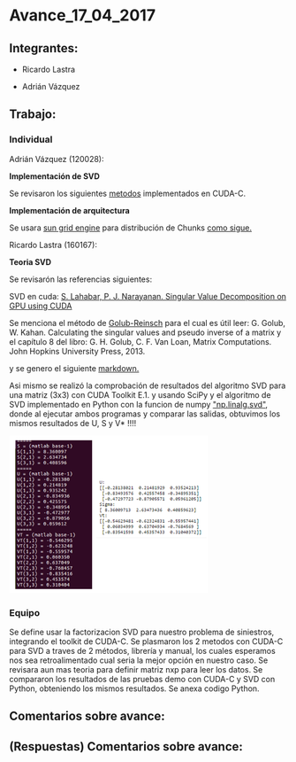 # Avance_17_04_2017

## Integrantes:

* Ricardo Lastra

* Adrián Vázquez

## Trabajo:

### Individual

Adrián Vázquez (120028):

__Implementación de SVD__

Se revisaron los siguientes [metodos](metodos-cuda.md) implementados en CUDA-C.

__Implementación de arquitectura__

Se usara [sun grid engine](http://star.mit.edu/cluster/docs/0.93.3/guides/sge.html#) para distribución de Chunks [como sigue.](ambiente)

Ricardo Lastra (160167):

__Teoria SVD__

Se revisarón las referencias siguientes:

SVD en cuda: [S. Lahabar, P. J. Narayanan. Singular Value Decomposition on GPU using CUDA](https://cvit.iiit.ac.in/images/ConferencePapers/2009/Sheetal09Singular.pdf)

Se menciona el método de [Golub-Reinsch](http://people.duke.edu/~hpgavin/SystemID/References/Golub+Reinsch-NM-1970.pdf) para el cual es útil leer: G. Golub, W. Kahan. Calculating the singular values and pseudo inverse of a matrix y el capítulo 8 del libro: G. H. Golub, C. F. Van Loan, Matrix Computations. John Hopkins University Press, 2013.

y se genero el siguiente [markdown.](https://drive.google.com/drive/folders/0B5eQQH_TPIY-YjVmSE5NS3BSYzQ)

Asi mismo se realizó la comprobación de resultados del algoritmo SVD para una matriz (3x3) con CUDA Toolkit E.1. y usando SciPy y el algoritmo de SVD implementado en Python con la funcion de numpy ["np.linalg.svd"](code/Clase_SVD.ipynb), donde al ejecutar ambos programas y comparar las salidas, obtuvimos los mismos resultados de U, S y V* !!!!

![GitHub Logo](images/cuda_python_resul.png) 

### Equipo
Se define usar la factorizacion SVD para nuestro problema de siniestros, integrando el toolkit de CUDA-C.
Se plasmaron los 2 metodos con CUDA-C para SVD a traves de 2 métodos, librería y manual, los cuales esperamos nos sea retroalimentado cual seria la mejor opción en nuestro caso.
Se revisara aun mas teoria para definir matriz nxp para leer los datos.
Se compararon los resultados de las pruebas demo con CUDA-C y SVD con Python, obteniendo los mismos resultados. Se anexa codigo Python.



## Comentarios sobre avance:

## (Respuestas) Comentarios sobre avance:

